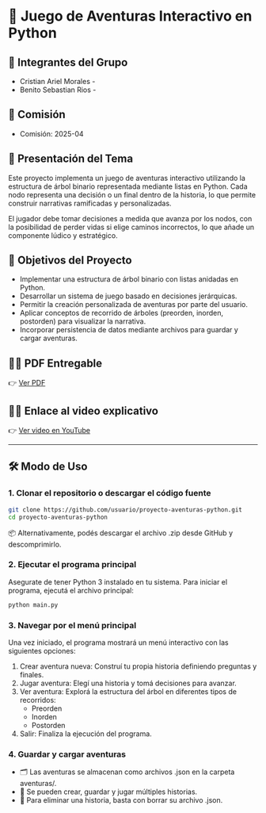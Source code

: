 # 🌳 Juego de Aventuras Interactivo en Python

## 👥 Integrantes del Grupo

- Cristian Ariel Morales - 
- Benito Sebastian Rios - 

## 🏫 Comisión

- Comisión: 2025-04

## 📘 Presentación del Tema

Este proyecto implementa un juego de aventuras interactivo utilizando la estructura de árbol binario representada mediante listas en Python. Cada nodo representa una decisión o un final dentro de la historia, lo que permite construir narrativas ramificadas y personalizadas.

El jugador debe tomar decisiones a medida que avanza por los nodos, con la posibilidad de perder vidas si elige caminos incorrectos, lo que añade un componente lúdico y estratégico.

## 🎯 Objetivos del Proyecto

- Implementar una estructura de árbol binario con listas anidadas en Python.
- Desarrollar un sistema de juego basado en decisiones jerárquicas.
- Permitir la creación personalizada de aventuras por parte del usuario.
- Aplicar conceptos de recorrido de árboles (preorden, inorden, postorden) para visualizar la narrativa.
- Incorporar persistencia de datos mediante archivos para guardar y cargar aventuras.

## 🔗🎥 PDF Entregable

👉 [Ver PDF](https://drive.google.com/file/d/11f_0-rg16t7WBGmhTt4Zjxm8rbT7nHE4/view?usp=drive_link)

## 🔗🎥 Enlace al video explicativo

👉 [Ver video en YouTube](https://www.youtube.com/watch?v=1WbyTA41EUU)

---

## 🛠️ Modo de Uso

### 1. Clonar el repositorio o descargar el código fuente

```bash
git clone https://github.com/usuario/proyecto-aventuras-python.git
cd proyecto-aventuras-python
```
📦 Alternativamente, podés descargar el archivo .zip desde GitHub y descomprimirlo.

### 2. Ejecutar el programa principal

Asegurate de tener Python 3 instalado en tu sistema.
Para iniciar el programa, ejecutá el archivo principal:

```bash
python main.py
```
### 3. Navegar por el menú principal

Una vez iniciado, el programa mostrará un menú interactivo con las siguientes opciones:

1. Crear aventura nueva: Construí tu propia historia definiendo preguntas y finales.
2. Jugar aventura: Elegí una historia y tomá decisiones para avanzar.
3. Ver aventura: Explorá la estructura del árbol en diferentes tipos de recorridos:
    - Preorden
    - Inorden
    - Postorden
4. Salir: Finaliza la ejecución del programa.

### 4. Guardar y cargar aventuras

- 🗂 Las aventuras se almacenan como archivos .json en la carpeta aventuras/.
- 📌 Se pueden crear, guardar y jugar múltiples historias.
- 🧹 Para eliminar una historia, basta con borrar su archivo .json.